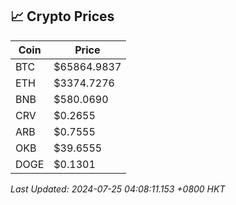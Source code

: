 ## 📈 Crypto Prices

| Coin | Price |
| ---- | ----- |
| BTC | $65864.9837 |
| ETH | $3374.7276 |
| BNB | $580.0690 |
| CRV | $0.2655 |
| ARB | $0.7555 |
| OKB | $39.6555 |
| DOGE | $0.1301 |

_Last Updated: 2024-07-25 04:08:11.153 +0800 HKT_
